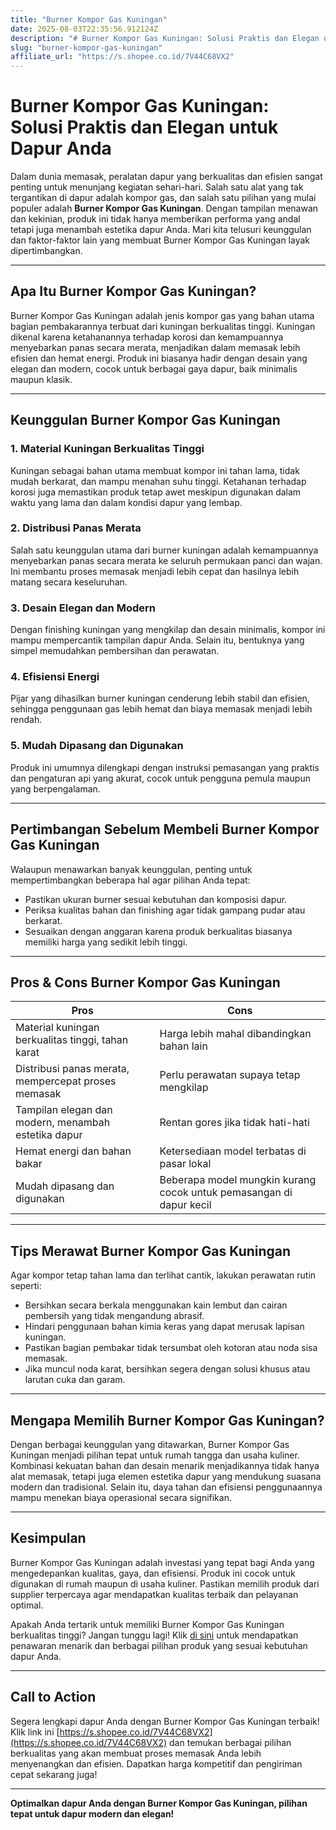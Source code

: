 ```yaml
---
title: "Burner Kompor Gas Kuningan"
date: 2025-08-03T22:35:56.912124Z
description: "# Burner Kompor Gas Kuningan: Solusi Praktis dan Elegan untuk Dapur Anda..."
slug: "burner-kompor-gas-kuningan"
affiliate_url: "https://s.shopee.co.id/7V44C68VX2"
---
```

# Burner Kompor Gas Kuningan: Solusi Praktis dan Elegan untuk Dapur Anda

Dalam dunia memasak, peralatan dapur yang berkualitas dan efisien sangat penting untuk menunjang kegiatan sehari-hari. Salah satu alat yang tak tergantikan di dapur adalah kompor gas, dan salah satu pilihan yang mulai populer adalah **Burner Kompor Gas Kuningan**. Dengan tampilan menawan dan kekinian, produk ini tidak hanya memberikan performa yang andal tetapi juga menambah estetika dapur Anda. Mari kita telusuri keunggulan dan faktor-faktor lain yang membuat Burner Kompor Gas Kuningan layak dipertimbangkan.

---

## Apa Itu Burner Kompor Gas Kuningan?

Burner Kompor Gas Kuningan adalah jenis kompor gas yang bahan utama bagian pembakarannya terbuat dari kuningan berkualitas tinggi. Kuningan dikenal karena ketahanannya terhadap korosi dan kemampuannya menyebarkan panas secara merata, menjadikan dalam memasak lebih efisien dan hemat energi. Produk ini biasanya hadir dengan desain yang elegan dan modern, cocok untuk berbagai gaya dapur, baik minimalis maupun klasik.

---

## Keunggulan Burner Kompor Gas Kuningan

### 1. Material Kuningan Berkualitas Tinggi

Kuningan sebagai bahan utama membuat kompor ini tahan lama, tidak mudah berkarat, dan mampu menahan suhu tinggi. Ketahanan terhadap korosi juga memastikan produk tetap awet meskipun digunakan dalam waktu yang lama dan dalam kondisi dapur yang lembap.

### 2. Distribusi Panas Merata

Salah satu keunggulan utama dari burner kuningan adalah kemampuannya menyebarkan panas secara merata ke seluruh permukaan panci dan wajan. Ini membantu proses memasak menjadi lebih cepat dan hasilnya lebih matang secara keseluruhan.

### 3. Desain Elegan dan Modern

Dengan finishing kuningan yang mengkilap dan desain minimalis, kompor ini mampu mempercantik tampilan dapur Anda. Selain itu, bentuknya yang simpel memudahkan pembersihan dan perawatan.

### 4. Efisiensi Energi

Pijar yang dihasilkan burner kuningan cenderung lebih stabil dan efisien, sehingga penggunaan gas lebih hemat dan biaya memasak menjadi lebih rendah.

### 5. Mudah Dipasang dan Digunakan

Produk ini umumnya dilengkapi dengan instruksi pemasangan yang praktis dan pengaturan api yang akurat, cocok untuk pengguna pemula maupun yang berpengalaman.

---

## Pertimbangan Sebelum Membeli Burner Kompor Gas Kuningan

Walaupun menawarkan banyak keunggulan, penting untuk mempertimbangkan beberapa hal agar pilihan Anda tepat:

- Pastikan ukuran burner sesuai kebutuhan dan komposisi dapur.
- Periksa kualitas bahan dan finishing agar tidak gampang pudar atau berkarat.
- Sesuaikan dengan anggaran karena produk berkualitas biasanya memiliki harga yang sedikit lebih tinggi.

---

## Pros & Cons Burner Kompor Gas Kuningan

| **Pros** | **Cons** |
|----------------------------|----------------------------|
| Material kuningan berkualitas tinggi, tahan karat | Harga lebih mahal dibandingkan bahan lain |
| Distribusi panas merata, mempercepat proses memasak | Perlu perawatan supaya tetap mengkilap |
| Tampilan elegan dan modern, menambah estetika dapur | Rentan gores jika tidak hati-hati |
| Hemat energi dan bahan bakar | Ketersediaan model terbatas di pasar lokal |
| Mudah dipasang dan digunakan | Beberapa model mungkin kurang cocok untuk pemasangan di dapur kecil |

---

## Tips Merawat Burner Kompor Gas Kuningan

Agar kompor tetap tahan lama dan terlihat cantik, lakukan perawatan rutin seperti:

- Bersihkan secara berkala menggunakan kain lembut dan cairan pembersih yang tidak mengandung abrasif.
- Hindari penggunaan bahan kimia keras yang dapat merusak lapisan kuningan.
- Pastikan bagian pembakar tidak tersumbat oleh kotoran atau noda sisa memasak.
- Jika muncul noda karat, bersihkan segera dengan solusi khusus atau larutan cuka dan garam.

---

## Mengapa Memilih Burner Kompor Gas Kuningan?

Dengan berbagai keunggulan yang ditawarkan, Burner Kompor Gas Kuningan menjadi pilihan tepat untuk rumah tangga dan usaha kuliner. Kombinasi kekuatan bahan dan desain menarik menjadikannya tidak hanya alat memasak, tetapi juga elemen estetika dapur yang mendukung suasana modern dan tradisional. Selain itu, daya tahan dan efisiensi penggunaannya mampu menekan biaya operasional secara signifikan.

---

## Kesimpulan

Burner Kompor Gas Kuningan adalah investasi yang tepat bagi Anda yang mengedepankan kualitas, gaya, dan efisiensi. Produk ini cocok untuk digunakan di rumah maupun di usaha kuliner. Pastikan memilih produk dari supplier terpercaya agar mendapatkan kualitas terbaik dan pelayanan optimal.

Apakah Anda tertarik untuk memiliki Burner Kompor Gas Kuningan berkualitas tinggi? Jangan tunggu lagi! Klik [di sini](https://s.shopee.co.id/7V44C68VX2) untuk mendapatkan penawaran menarik dan berbagai pilihan produk yang sesuai kebutuhan dapur Anda.

---

## Call to Action

Segera lengkapi dapur Anda dengan Burner Kompor Gas Kuningan terbaik! Klik link ini [https://s.shopee.co.id/7V44C68VX2](https://s.shopee.co.id/7V44C68VX2) dan temukan berbagai pilihan berkualitas yang akan membuat proses memasak Anda lebih menyenangkan dan efisien. Dapatkan harga kompetitif dan pengiriman cepat sekarang juga!

---

**Optimalkan dapur Anda dengan Burner Kompor Gas Kuningan, pilihan tepat untuk dapur modern dan elegan!**